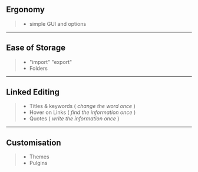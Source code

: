 ## Ergonomy
> - simple GUI and options
---
## Ease of Storage
> - "import" "export"
> - Folders
---

## Linked Editing
> - Titles & keywords ( _change the word once_ )
> - Hover on Links ( _find the information once_ )
> - Quotes ( _write the information once_ )
---

## Customisation
> - Themes
> - Pulgins